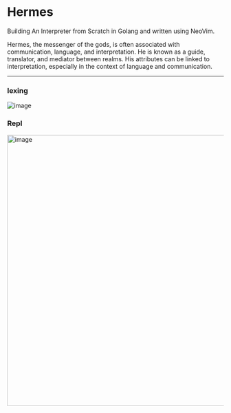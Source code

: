 # Hermes

Building An Interpreter from Scratch in Golang and written using NeoVim.

Hermes, the messenger of the gods, is often associated with communication, 
language, and interpretation. He is known as a guide, translator, and mediator 
between realms. His attributes can be linked to interpretation, especially in 
the context of language and communication.

---

### lexing
![image](https://github.com/chayandatta/Hermes/assets/32599474/48d3b44c-e35b-4584-aefa-ddec20bc15df)

### Repl
<img width="630" alt="image" src="https://github.com/chayandatta/Hermes/assets/32599474/007662e4-ccfc-41a3-bcf4-223062269b40">
